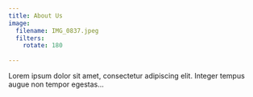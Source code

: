 ```yaml
---
title: About Us
image:
  filename: IMG_0837.jpeg
  filters:
    rotate: 180
  
---
```


Lorem ipsum dolor sit amet, consectetur adipiscing elit. Integer tempus augue non tempor egestas...